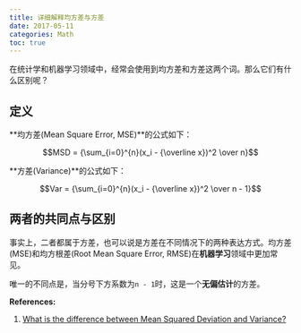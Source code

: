 ```yaml
---
title: 详细解释均方差与方差
date: 2017-05-11
categories: Math
toc: true
---
```

在统计学和机器学习领域中，经常会使用到均方差和方差这两个词。那么它们有什么区别呢？

## 定义

**均方差(Mean Square Error, MSE)**的公式如下：

$$MSD = {\sum_{i=0}^{n}(x_i - {\overline x})^2 \over n}$$

**方差(Variance)**的公式如下：

$$Var = {\sum_{i=0}^{n}(x_i - {\overline x})^2 \over n - 1}$$

## 两者的共同点与区别

事实上，二者都属于方差，也可以说是方差在不同情况下的两种表达方式。均方差(MSE)和均方根差(Root Mean Square Error, RMSE)在**机器学习**领域中更加常见。

唯一的不同点是，当分号下方系数为`n - 1`时，这是一个**无偏估计**的方差。


**References:**
1. [What is the difference between Mean Squared Deviation and Variance?](https://stats.stackexchange.com/questions/239379/what-is-the-difference-between-mean-squared-deviation-and-variance)
